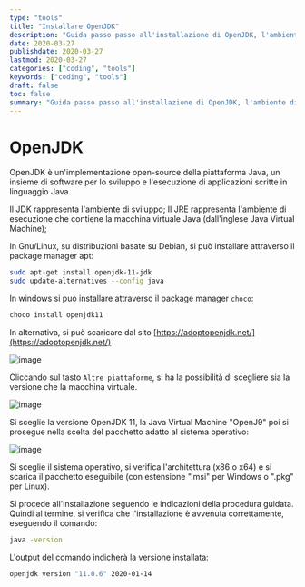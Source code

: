```yaml
---
type: "tools"
title: "Installare OpenJDK"
description: "Guida passo passo all'installazione di OpenJDK, l'ambiente di sviluppo per applicazioni Java"
date: 2020-03-27
publishdate: 2020-03-27
lastmod: 2020-03-27
categories: ["coding", "tools"]
keywords: ["coding", "tools"]
draft: false
toc: false
summary: "Guida passo passo all'installazione di OpenJDK, l'ambiente di sviluppo per applicazioni Java"
---
```


# OpenJDK

OpenJDK è un'implementazione open-source della piattaforma Java, un insieme di software per lo sviluppo e l'esecuzione di applicazioni scritte in linguaggio Java.

Il JDK rappresenta l'ambiente di sviluppo; Il JRE rappresenta l'ambiente di esecuzione che contiene la macchina virtuale Java (dall'inglese Java Virtual Machine);

In Gnu/Linux, su distribuzioni basate su Debian, si può installare attraverso il package manager apt:

```bash
sudo apt-get install openjdk-11-jdk
sudo update-alternatives --config java
```

In windows si può installare attraverso il package manager ```choco```:

```powershell
choco install openjdk11
```

In alternativa, si può scaricare dal sito [https://adoptopenjdk.net/](https://adoptopenjdk.net/) 

![image](/static/coding/tools/OpenJDK-ChooseSO.png "OpenJDK - Scelta Sistema Operativo")

Cliccando sul tasto ``Altre piattaforme``, si ha la possibilità di scegliere sia la versione che la macchina virtuale.

![image](/static/coding/tools/OpenJDK-Choose.png "OpenJDK - Scelta versione e JVM")

Si sceglie la versione OpenJDK 11, la Java Virtual Machine "OpenJ9" poi si prosegue nella scelta del pacchetto adatto al sistema operativo:

![image](/static/coding/tools/OpenJDK-Download.png "OpenJDK - Download pacchetto")

Si sceglie il sistema operativo, si verifica l'architettura (x86 o x64) e si scarica il pacchetto eseguibile (con estensione ".msi" per Windows o ".pkg" per Linux).

Si procede all'installazione seguendo le indicazioni della procedura guidata. Quindi al termine, si verifica che l'installazione è avvenuta correttamente, eseguendo il comando:

```bash
java -version
```

L'output del comando indicherà la versione installata:

```bash
openjdk version "11.0.6" 2020-01-14
```
